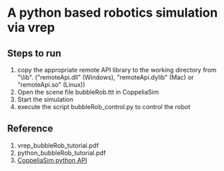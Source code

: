 # A python based robotics simulation via vrep


## Steps to run 
1. copy the appropriate remote API library to the working directory from "\lib". ("remoteApi.dll" (Windows), "remoteApi.dylib" (Mac) or "remoteApi.so" (Linux))
2. Open the scene file bubbleRob.ttt in CoppeliaSim
3. Start the simulation
4. execute the script bubbleRob_control.py to control the robot

## Reference
1. vrep_bubbleRob_tutorial.pdf
2. python_bubbleRob_tutorial.pdf
3. [CoppeliaSim python API](https://www.coppeliarobotics.com/helpFiles/en/remoteApiFunctionsPython.htm)